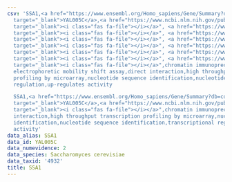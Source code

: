 ```yaml
---
csv: 'SSA1,<a href="https://www.ensembl.org/Homo_sapiens/Gene/Summary?db=core;g=YAL005C"
  target="_blank">YAL005C</a>,<a href="https://www.ncbi.nlm.nih.gov/pubmed/7651408"
  target="_blank"><i class="fas fa-file"></i></a>", <a href="https://www.ncbi.nlm.nih.gov/pubmed/8355706"
  target="_blank"><i class="fas fa-file"></i></a>", <a href="https://www.ncbi.nlm.nih.gov/pubmed/10411744"
  target="_blank"><i class="fas fa-file"></i></a>", <a href="https://www.ncbi.nlm.nih.gov/pubmed/12399584"
  target="_blank"><i class="fas fa-file"></i></a>", <a href="https://www.ncbi.nlm.nih.gov/pubmed/15343339"
  target="_blank"><i class="fas fa-file"></i></a>", <a href="https://www.ncbi.nlm.nih.gov/pubmed/16880382"
  target="_blank"><i class="fas fa-file"></i></a>", <a href="https://www.ncbi.nlm.nih.gov/pubmed/24237754"
  target="_blank"><i class="fas fa-file"></i></a>",chromatin immunoprecipitation assay,
  electrophoretic mobility shift assay,direct interaction,high throughput transcription
  profiling by microarray,nucleotide sequence identification,nucleotide sequence identification,transcriptional
  regulation,up-regulates activity

  SSA1,<a href="https://www.ensembl.org/Homo_sapiens/Gene/Summary?db=core;g=YAL005C"
  target="_blank">YAL005C</a>,<a href="https://www.ncbi.nlm.nih.gov/pubmed/15169889"
  target="_blank"><i class="fas fa-file"></i></a>",chromatin immunoprecipitation assay,direct
  interaction,high throughput transcription profiling by microarray,nucleotide sequence
  identification,nucleotide sequence identification,transcriptional regulation,up-regulates
  activity'
data_alias: SSA1
data_id: YAL005C
data_numevidence: 2
data_species: Saccharomyces cerevisiae
data_taxid: '4932'
title: SSA1
---
```


